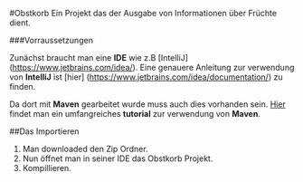 #Obstkorb
Ein Projekt das der Ausgabe von Informationen über Früchte dient.


###Vorraussetzungen

Zunächst braucht man eine __IDE__ wie z.B [IntelliJ] (https://www.jetbrains.com/idea/).
Eine genauere Anleitung zur verwendung von __IntelliJ__ ist [hier] (https://www.jetbrains.com/idea/documentation/) zu finden.


Da dort mit __Maven__ gearbeitet wurde muss auch dies vorhanden sein.
[Hier](https://maven.apache.org/guides/getting-started/index.html) findet man ein umfangreiches __tutorial__ zur verwendung von __Maven__.

##Das Importieren
1. Man downloaded den Zip Ordner.
2. Nun öffnet man in seiner IDE das Obstkorb Projekt.
3. Kompillieren.

